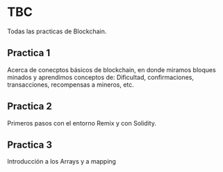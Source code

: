 # TBC
Todas las practicas de Blockchain.

## Practica 1

Acerca de conecptos básicos de blockchain, en donde miramos bloques minados y aprendimos conceptos de: Dificultad, confirmaciones, transacciones, recompensas a mineros, etc.

## Practica 2

Primeros pasos con el entorno Remix y con Solidity.

## Practica 3

Introducción a los Arrays y a mapping
